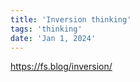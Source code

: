 ```yaml
---
title: 'Inversion thinking'
tags: 'thinking'
date: 'Jan 1, 2024'
---
```


https://fs.blog/inversion/
